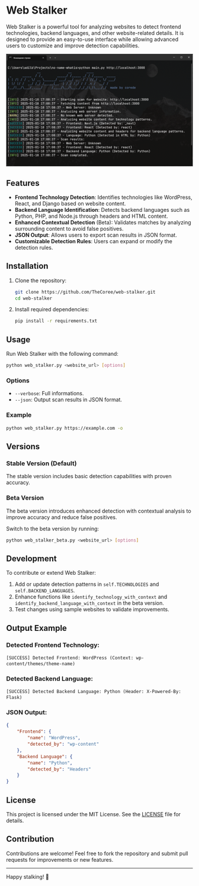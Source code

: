 # Web Stalker

Web Stalker is a powerful tool for analyzing websites to detect frontend technologies, backend languages, and other website-related details. It is designed to provide an easy-to-use interface while allowing advanced users to customize and improve detection capabilities.

![Web-Staker](./assets/image.png)

## Features

- **Frontend Technology Detection**: Identifies technologies like WordPress, React, and Django based on website content.
- **Backend Language Identification**: Detects backend languages such as Python, PHP, and Node.js through headers and HTML content.
- **Enhanced Contextual Detection** (Beta): Validates matches by analyzing surrounding content to avoid false positives.
- **JSON Output**: Allows users to export scan results in JSON format.
- **Customizable Detection Rules**: Users can expand or modify the detection rules.

## Installation

1. Clone the repository:
   ```bash
   git clone https://github.com/TheCoree/web-stalker.git
   cd web-stalker
   ```

2. Install required dependencies:
   ```bash
   pip install -r requirements.txt
   ```

## Usage

Run Web Stalker with the following command:

```bash
python web_stalker.py <website_url> [options]
```

### Options
- `--verbose`: Full informations.
- `--json`: Output scan results in JSON format.

### Example

```bash
python web_stalker.py https://example.com -o
```

## Versions

### Stable Version (Default)
The stable version includes basic detection capabilities with proven accuracy.

### Beta Version
The beta version introduces enhanced detection with contextual analysis to improve accuracy and reduce false positives.

Switch to the beta version by running:

```bash
python web_stalker_beta.py <website_url> [options]
```

## Development

To contribute or extend Web Stalker:

1. Add or update detection patterns in `self.TECHNOLOGIES` and `self.BACKEND_LANGUAGES`.
2. Enhance functions like `identify_technology_with_context` and `identify_backend_language_with_context` in the beta version.
3. Test changes using sample websites to validate improvements.

## Output Example

### Detected Frontend Technology:
```
[SUCCESS] Detected Frontend: WordPress (Context: wp-content/themes/theme-name)
```

### Detected Backend Language:
```
[SUCCESS] Detected Backend Language: Python (Header: X-Powered-By: Flask)
```

### JSON Output:
```json
{
    "Frontend": {
        "name": "WordPress",
        "detected_by": "wp-content"
    },
    "Backend Language": {
        "name": "Python",
        "detected_by": "Headers"
    }
}
```

## License

This project is licensed under the MIT License. See the [LICENSE](LICENSE) file for details.

## Contribution

Contributions are welcome! Feel free to fork the repository and submit pull requests for improvements or new features.

---

Happy stalking! 👀
